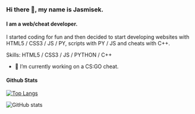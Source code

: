 ### Hi there 👋, my name is Jasmisek.
#### I am a web/cheat developer.
I started coding for fun and then decided to start developing websites with HTML5 / CSS3 / JS / PY, scripts with PY / JS and cheats with C++.

Skills: HTML5 / CSS3 / JS / PYTHON / C++

- 🔭 I’m currently working on a CS:GO cheat.


#### Github Stats

[![Top Langs](https://github-readme-stats.vercel.app/api/top-langs/?username=Jasmisek)](https://github.com/anuraghazra/github-readme-stats)

![GitHub stats](https://github-readme-stats.vercel.app/api?username=Jasmisek&show_icons=true)  
